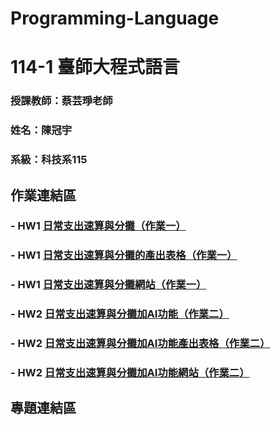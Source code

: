 # Programming-Language

# 114-1 臺師大程式語言

### 授課教師：蔡芸琤老師

### 姓名：陳冠宇

### 系級：科技系115

## 作業連結區
### - HW1 [日常支出速算與分攤（作業一）](https://github.com/guanyu1127/Programming-Language/blob/main/HW1.ipynb)
### - HW1 [日常支出速算與分攤的產出表格（作業一）](https://docs.google.com/spreadsheets/d/1zgd1GM9-Vi0JlwacPmbZF0Ci45QSX2t0EIZY1fmzfFE/edit?usp=sharing)
### - HW1 [日常支出速算與分攤網站（作業一）](https://71f92d6e5889861475.gradio.live)

### - HW2 [日常支出速算與分攤加AI功能（作業二）](https://github.com/guanyu1127/Programming-Language/blob/main/HW2.ipynb)
### - HW2 [日常支出速算與分攤加AI功能產出表格（作業二）](https://docs.google.com/spreadsheets/d/1zgd1GM9-Vi0JlwacPmbZF0Ci45QSX2t0EIZY1fmzfFE/edit?gid=1920529850#gid=1920529850)
### - HW2 [日常支出速算與分攤加AI功能網站（作業二）](https://4de5d4dbc1a3efa42b.gradio.live/)

## 專題連結區
